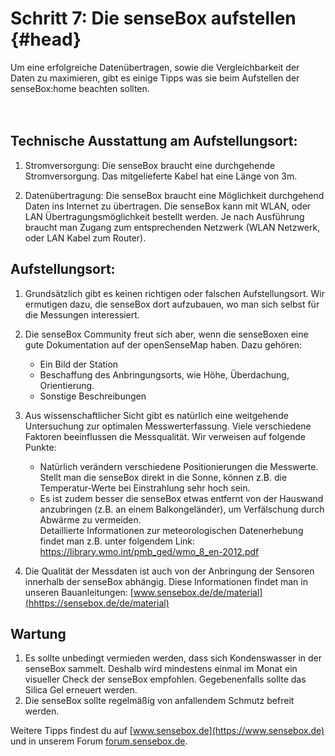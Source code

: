 # Schritt 7: Die senseBox aufstellen {#head}
<div class="description">Um eine erfolgreiche Datenübertragen, sowie die Vergleichbarkeit der Daten zu maximieren, gibt es einige Tipps was sie beim Aufstellen der senseBox:home beachten sollten.</div>

<div class="line">
    <br>
    <br>
</div>

## Technische Ausstattung am Aufstellungsort:

1.	Stromversorgung: Die senseBox braucht eine durchgehende Stromversorgung. Das mitgelieferte Kabel hat eine Länge von 3m.

2.	Datenübertragung: Die senseBox braucht eine Möglichkeit durchgehend Daten ins Internet zu übertragen. Die senseBox kann mit WLAN, oder LAN Übertragungsmöglichkeit bestellt werden. Je nach Ausführung braucht man Zugang zum entsprechenden Netzwerk (WLAN Netzwerk, oder LAN Kabel zum Router).

## Aufstellungsort:

1.	Grundsätzlich gibt es keinen richtigen oder falschen Aufstellungsort. Wir ermutigen dazu, die senseBox dort aufzubauen, wo man sich selbst für die Messungen interessiert. 

2.	Die senseBox Community freut sich aber, wenn die senseBoxen eine gute Dokumentation auf der openSenseMap haben. Dazu gehören:
    *	Ein Bild der Station
    *	Beschaffung des Anbringungsorts, wie Höhe, Überdachung, Orientierung.
    *	Sonstige Beschreibungen

3.	Aus wissenschaftlicher Sicht gibt es natürlich eine weitgehende Untersuchung zur optimalen Messwerterfassung. Viele verschiedene Faktoren beeinflussen die Messqualität. Wir verweisen auf folgende Punkte:
    *	Natürlich verändern verschiedene Positionierungen die Messwerte. Stellt man die senseBox direkt in die Sonne, 
    können z.B. die Temperatur-Werte bei Einstrahlung sehr hoch sein.
    *	Es ist zudem besser die senseBox etwas entfernt von der Hauswand anzubringen (z.B. an einem Balkongeländer), um Verfälschung durch Abwärme zu vermeiden.  
    Detaillierte Informationen zur meteorologischen Datenerhebung findet man z.B. unter folgendem Link: https://library.wmo.int/pmb_ged/wmo_8_en-2012.pdf 

4.	Die Qualität der Messdaten ist auch von der Anbringung der Sensoren innerhalb der senseBox abhängig. Diese Informationen findet man in unseren Bauanleitungen: [www.sensebox.de/de/material](hhttps://sensebox.de/de/material)


## Wartung

1.	Es sollte unbedingt vermieden werden, dass sich Kondenswasser in der senseBox sammelt. Deshalb wird mindestens einmal im Monat ein visueller Check der senseBox empfohlen. Gegebenenfalls sollte das Silica Gel erneuert werden. 
2.	Die senseBox sollte regelmäßig von anfallendem Schmutz befreit werden.

Weitere Tipps findest du auf [www.sensebox.de](https://www.sensebox.de) und in unserem Forum [forum.sensebox.de](https://forum.sensebox.de/).  
